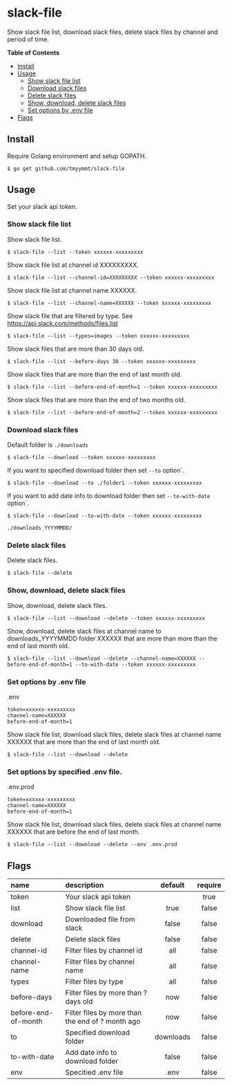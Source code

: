 # slack-file

Show slack file list, download slack files, delete slack files by channel and period of time.

**Table of Contents**

- [Install](#install)
- [Usage](#usage)
    - [Show slack file list](#show-slack-file-list)
    - [Download slack files](#download-slack-files)
    - [Delete slack files](#delete-slack-files)
    - [Show, download, delete slack files](#show-download-delete-slack-files)
    - [Set options by .env file](#set-options-by-env-file)
- [Flags](#flags)


## Install

Require Golang environment and setup GOPATH.

```
$ go get github.com/tmyymmt/slack-file
```

## Usage

Set your slack api token.


### Show slack file list

Show slack file list.
```
$ slack-file --list --token xxxxxx-xxxxxxxxx
```

Show slack file list at channel id XXXXXXXXX.
```
$ slack-file --list --channel-id=XXXXXXXXX --token xxxxxx-xxxxxxxxx
```

Show slack file list at channel name XXXXXX.
```
$ slack-file --list --channel-name=XXXXXX --token xxxxxx-xxxxxxxxx
```

Show slack file that are filtered by type. See https://api.slack.com/methods/files.list
```
$ slack-file --list --types=images --token xxxxxx-xxxxxxxxx
```

Show slack files that are more than 30 days old.
```
$ slack-file --list --before-days 30 --token xxxxxx-xxxxxxxxx
```

Show slack files that are more than the end of last month old.
```
$ slack-file --list --before-end-of-month=1 --token xxxxxx-xxxxxxxxx
```

Show slack files that are more than the end of two months old.
```
$ slack-file --list --before-end-of-month=2 --token xxxxxx-xxxxxxxxx
```

### Download slack files

Default folder is `./downloads`
```
$ slack-file --download --token xxxxxx-xxxxxxxxx
```

If you want to specified download folder then set `--to` option`.
```
$ slack-file --download --to ./folder1 --token xxxxxx-xxxxxxxxx
```

If you want to add date info to download folder then set `--to-with-date` option`.
```
$ slack-file --download --to-with-date --token xxxxxx-xxxxxxxxx
```
```
./downloads_YYYYMMDD/
```

### Delete slack files

Delete slack files.
```
$ slack-file --delete 
```

### Show, download, delete slack files

Show, download, delete slack files.
```
$ slack-file --list --download --delete --token xxxxxx-xxxxxxxxx
```

Show, download, delete slack files at channel name to downloads_YYYYMMDD folder XXXXXX that are more than more than the end of last month old.
```
$ slack-file --list --download --delete --channel-name=XXXXXX --before-end-of-month=1 --to-with-date --token xxxxxx-xxxxxxxxx
```

### Set options by .env file

.env
```
token=xxxxxx-xxxxxxxxx
channel-name=XXXXXX
before-end-of-month=1
```

Show slack file list, download slack files, delete slack files at channel name XXXXXX that are more than the end of last month old.
```
$ slack-file --list --download --delete
```

### Set options by specified .env file.

.env.prod
```
token=xxxxxx-xxxxxxxxx
channel-name=XXXXXX
before-end-of-month=1
```

Show slack file list, download slack files, delete slack files at channel name XXXXXX that are before the end of last month.
```
$ slack-file --list --download --delete --env .env.prod
```

## Flags

| name | description | default | require |
| :--- | :---------- | :-----: | :-----: |
| token | Your slack api token |  | true |
| list | Show slack file list | true | false |
| download | Downloaded file from slack | false | false |
| delete | Delete slack files | false | false |
| channel-id | Filter files by channel id | all | false |
| channel-name | Filter files by channel name | all | false |
| types | Filter files by type | all | false |
| before-days | Filter files by more than ? days old | now | false |
| before-end-of-month | Filter files by more than the end of ? month ago | now | false |
| to | Specified download folder | downloads | false |
| to-with-date | Add date info to download folder | false | false |
| env | Specitied .env file | .env | false |
